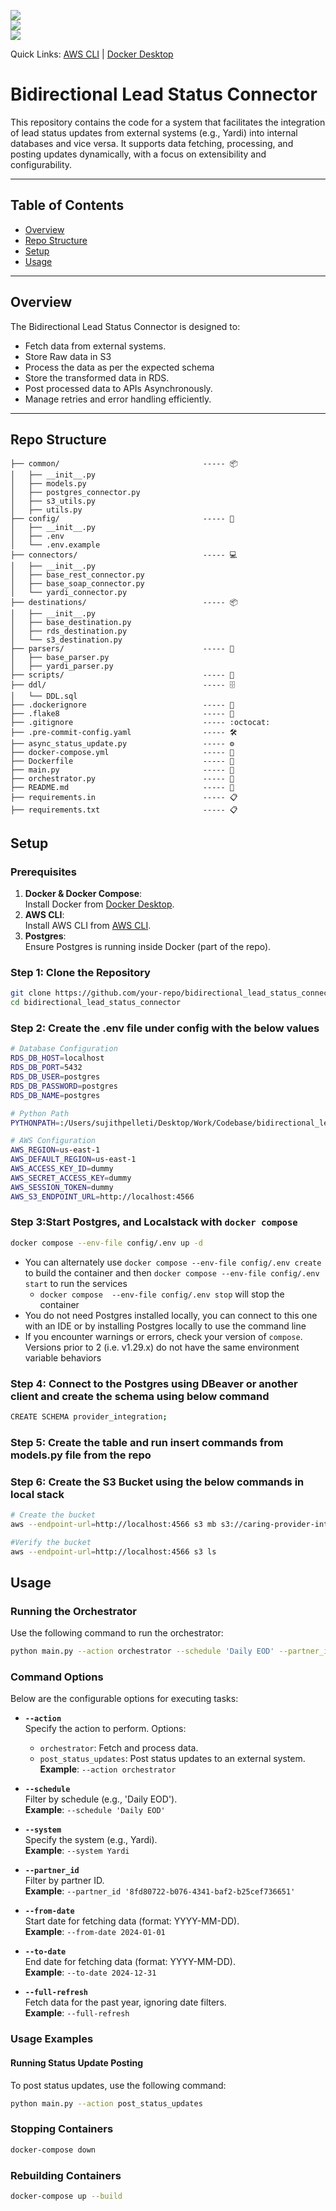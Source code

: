 ![](https://img.shields.io/badge/Python-v3.10-blue?style=plastic&logo=python)  
![](https://img.shields.io/badge/Docker-v20.10-orange?style=plastic&logo=docker)  
![](https://img.shields.io/badge/Localstack-v0.13.2-green?style=plastic&logo=amazonaws)

Quick Links: [AWS CLI](https://aws.amazon.com/cli/) | [Docker Desktop](https://www.docker.com/products/docker-desktop/)

# Bidirectional Lead Status Connector

This repository contains the code for a system that facilitates the integration of lead status updates from external systems (e.g., Yardi) into internal databases and vice versa. It supports data fetching, processing, and posting updates dynamically, with a focus on extensibility and configurability.

---

## Table of Contents

- [Overview](#overview)
- [Repo Structure](#repo-structure)
- [Setup](#setup)
- [Usage](#usage)
---

## Overview

The Bidirectional Lead Status Connector is designed to:

- Fetch data from external systems.
- Store Raw data in S3
- Process the data as per the expected schema 
- Store the transformed data in RDS.
- Post processed data to APIs Asynchronously.
- Manage retries and error handling efficiently.

---

## Repo Structure

```
├── common/                                ----- 📦
│   ├── __init__.py
│   ├── models.py
│   ├── postgres_connector.py
│   ├── s3_utils.py
│   ├── utils.py
├── config/                                ----- 🔧
│   ├── __init__.py
│   ├── .env
│   └── .env.example
├── connectors/                            ----- 💻
│   ├── __init__.py
│   ├── base_rest_connector.py
│   ├── base_soap_connector.py
│   └── yardi_connector.py
├── destinations/                          ----- 📦
│   ├── __init__.py
│   ├── base_destination.py
│   ├── rds_destination.py
│   └── s3_destination.py
├── parsers/                               ----- 🔄
│   ├── base_parser.py
│   ├── yardi_parser.py
├── scripts/                               ----- 📜
├── ddl/                                   ----- 🗄️
│   └── DDL.sql
├── .dockerignore                          ----- 🐳
├── .flake8                                ----- 🧹
├── .gitignore                             ----- :octocat:
├── .pre-commit-config.yaml                ----- 🛠️
├── async_status_update.py                 ----- ⚙️
├── docker-compose.yml                     ----- 🐳
├── Dockerfile                             ----- 🐳
├── main.py                                ----- 🚀
├── orchestrator.py                        ----- 🔄
├── README.md                              ----- 📄
├── requirements.in                        ----- 📋
├── requirements.txt                       ----- 📋
```
## Setup

### Prerequisites

1. **Docker & Docker Compose**:  
   Install Docker from [Docker Desktop](https://www.docker.com/products/docker-desktop).
2. **AWS CLI**:  
   Install AWS CLI from [AWS CLI](https://aws.amazon.com/cli/).
3. **Postgres**:  
   Ensure Postgres is running inside Docker (part of the repo).

### Step 1: Clone the Repository

```bash
git clone https://github.com/your-repo/bidirectional_lead_status_connector.git
cd bidirectional_lead_status_connector
```
### Step 2: Create the .env file under config with the below values
```bash
# Database Configuration
RDS_DB_HOST=localhost
RDS_DB_PORT=5432
RDS_DB_USER=postgres
RDS_DB_PASSWORD=postgres
RDS_DB_NAME=postgres

# Python Path
PYTHONPATH=:/Users/sujithpelleti/Desktop/Work/Codebase/bidirectional_lead_status_connector

# AWS Configuration
AWS_REGION=us-east-1
AWS_DEFAULT_REGION=us-east-1
AWS_ACCESS_KEY_ID=dummy
AWS_SECRET_ACCESS_KEY=dummy
AWS_SESSION_TOKEN=dummy
AWS_S3_ENDPOINT_URL=http://localhost:4566
```
### Step 3:Start Postgres, and Localstack with `docker compose`
   ```bash
   docker compose --env-file config/.env up -d
   ```
   - You can alternately use `docker compose --env-file config/.env create` to build the container and then `docker compose --env-file config/.env start` to run the services
      - `docker compose  --env-file config/.env stop` will stop the container
   - You do not need Postgres installed locally, you can connect to this one with an IDE or by installing Postgres locally to use the command line 
   - If you encounter warnings or errors, check your version of `compose`. Versions prior to 2 (i.e. v1.29.x) do not have the same environment variable behaviors

### Step 4: Connect to the Postgres using DBeaver or another client and create the schema using below command
```bash
CREATE SCHEMA provider_integration;
```
### Step 5: Create the table and run insert commands from models.py file from the repo
### Step 6: Create the S3 Bucket using the below commands in local stack
```bash
# Create the bucket
aws --endpoint-url=http://localhost:4566 s3 mb s3://caring-provider-integrations

#Verify the bucket
aws --endpoint-url=http://localhost:4566 s3 ls
```

## Usage

### Running the Orchestrator
Use the following command to run the orchestrator:

```bash
python main.py --action orchestrator --schedule 'Daily EOD' --partner_id '8fd80722-b076-4341-baf2-b25cef736651' --system Yardi --full-refresh
```
### Command Options

Below are the configurable options for executing tasks:

- **`--action`**  
  Specify the action to perform. Options:  
  - `orchestrator`: Fetch and process data.  
  - `post_status_updates`: Post status updates to an external system.  
  **Example**: `--action orchestrator`

- **`--schedule`**  
  Filter by schedule (e.g., 'Daily EOD').  
  **Example**: `--schedule 'Daily EOD'`

- **`--system`**  
  Specify the system (e.g., Yardi).  
  **Example**: `--system Yardi`

- **`--partner_id`**  
  Filter by partner ID.  
  **Example**: `--partner_id '8fd80722-b076-4341-baf2-b25cef736651'`

- **`--from-date`**  
  Start date for fetching data (format: YYYY-MM-DD).  
  **Example**: `--from-date 2024-01-01`

- **`--to-date`**  
  End date for fetching data (format: YYYY-MM-DD).  
  **Example**: `--to-date 2024-12-31`

- **`--full-refresh`**  
  Fetch data for the past year, ignoring date filters.  
  **Example**: `--full-refresh`

### Usage Examples

#### Running Status Update Posting 
To post status updates, use the following command:
```bash
python main.py --action post_status_updates
```

### Stopping Containers
```bash
docker-compose down
```
### Rebuilding Containers
```bash
docker-compose up --build
```
